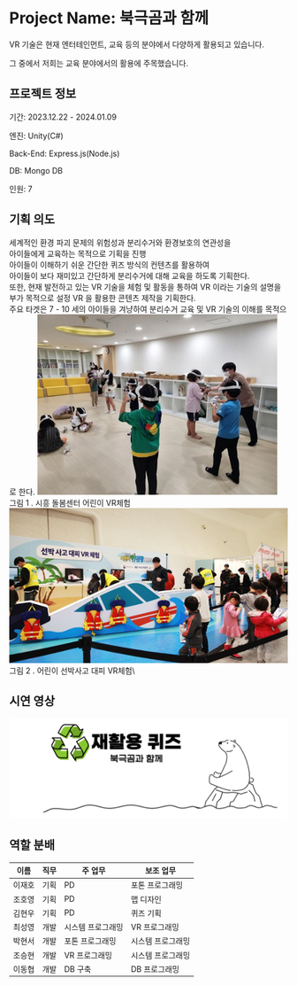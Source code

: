 # Project Name: 북극곰과 함께
VR 기술은 현재 엔터테인먼트, 교육 등의 분야에서 다양하게 활용되고 있습니다.

그 중에서 저희는 교육 분야에서의 활용에 주목했습니다.

## 프로젝트 정보
기간: 2023.12.22 - 2024.01.09 

엔진: Unity(C#)

Back-End: Express.js(Node.js)

DB: Mongo DB

인원: 7

## 기획 의도 
세계적인 환경 파괴 문제의 위험성과 분리수거와 환경보호의 연관성을\
아이들에게 교육하는 목적으로 기획을 진행\
아이들이 이해하기 쉬운 간단한 퀴즈 방식의 컨텐츠를 활용하여 \
아이들이 보다 재미있고 간단하게 분리수거에 대해 교육을 하도록 기획한다.\
또한, 현재 발전하고 있는 VR 기술을 체험 및 활동을 통하여 VR 이라는 기술의 설명을\
부가 목적으로 설정 VR 을 활용한 콘텐츠 제작을 기획한다.\
주요 타겟은 7 - 10 세의 아이들을 겨냥하여 분리수거 교육 및 VR 기술의 이해를 목적으로
한다.
![Alt text](image.png)\
그림 1 . 시흥 돌봄센터 어린이 VR체험\
![Alt text](image-1.png)\
그림 2 . 어린이 선박사고 대피 VR체험\


## 시연 영상
[![시연영상](image-4.png)](https://youtu.be/AUxoxYv21k8) 

## 역할 분배

|이름|직무|주 업무|보조 업무|
|------|---|---|---|
|이재호|기획|PD|포톤 프로그래밍|
|조호영|기획|PD|맵 디자인|
|김현우|기획|PD|퀴즈 기획|
|최성영|개발|시스템 프로그래밍|VR 프로그래밍|
|박현서|개발|포톤 프로그래밍|시스템 프로그래밍|
|조승현|개발|VR 프로그래밍|시스템 프로그래밍|
|이동협|개발|DB 구축|DB 프로그래밍|
